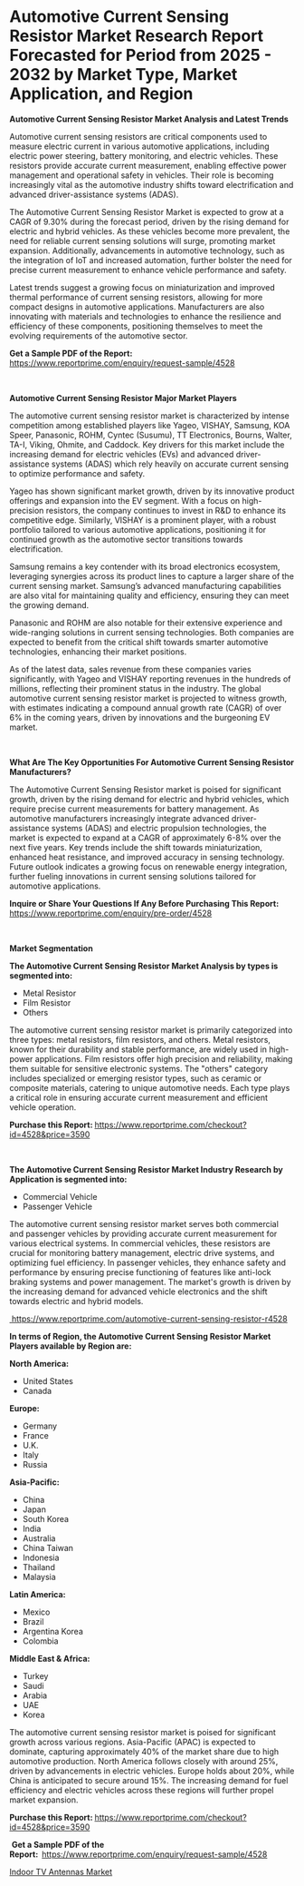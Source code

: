 <p><h1>Automotive Current Sensing Resistor Market Research Report Forecasted for Period from 2025 -  2032 by Market Type, Market Application, and Region</h1></p><p><strong>Automotive Current Sensing Resistor Market Analysis and Latest Trends</strong></p>
<p><p>Automotive current sensing resistors are critical components used to measure electric current in various automotive applications, including electric power steering, battery monitoring, and electric vehicles. These resistors provide accurate current measurement, enabling effective power management and operational safety in vehicles. Their role is becoming increasingly vital as the automotive industry shifts toward electrification and advanced driver-assistance systems (ADAS).</p><p>The Automotive Current Sensing Resistor Market is expected to grow at a CAGR of 9.30% during the forecast period, driven by the rising demand for electric and hybrid vehicles. As these vehicles become more prevalent, the need for reliable current sensing solutions will surge, promoting market expansion. Additionally, advancements in automotive technology, such as the integration of IoT and increased automation, further bolster the need for precise current measurement to enhance vehicle performance and safety.</p><p>Latest trends suggest a growing focus on miniaturization and improved thermal performance of current sensing resistors, allowing for more compact designs in automotive applications. Manufacturers are also innovating with materials and technologies to enhance the resilience and efficiency of these components, positioning themselves to meet the evolving requirements of the automotive sector.</p></p>
<p><strong>Get a Sample PDF of the Report:&nbsp;</strong> <a href="https://www.reportprime.com/enquiry/request-sample/4528?utm_campaign=2991&utm_medium=2&utm_source=Github&utm_content=ia&utm_term=19032025&utm_id=automotive-current-sensing-resistor">https://www.reportprime.com/enquiry/request-sample/4528</a></p>
<p>&nbsp;</p>
<p><strong>Automotive Current Sensing Resistor Major Market Players</strong></p>
<p><p>The automotive current sensing resistor market is characterized by intense competition among established players like Yageo, VISHAY, Samsung, KOA Speer, Panasonic, ROHM, Cyntec (Susumu), TT Electronics, Bourns, Walter, TA-I, Viking, Ohmite, and Caddock. Key drivers for this market include the increasing demand for electric vehicles (EVs) and advanced driver-assistance systems (ADAS) which rely heavily on accurate current sensing to optimize performance and safety.</p><p>Yageo has shown significant market growth, driven by its innovative product offerings and expansion into the EV segment. With a focus on high-precision resistors, the company continues to invest in R&D to enhance its competitive edge. Similarly, VISHAY is a prominent player, with a robust portfolio tailored to various automotive applications, positioning it for continued growth as the automotive sector transitions towards electrification.</p><p>Samsung remains a key contender with its broad electronics ecosystem, leveraging synergies across its product lines to capture a larger share of the current sensing market. Samsung’s advanced manufacturing capabilities are also vital for maintaining quality and efficiency, ensuring they can meet the growing demand.</p><p>Panasonic and ROHM are also notable for their extensive experience and wide-ranging solutions in current sensing technologies. Both companies are expected to benefit from the critical shift towards smarter automotive technologies, enhancing their market positions.</p><p>As of the latest data, sales revenue from these companies varies significantly, with Yageo and VISHAY reporting revenues in the hundreds of millions, reflecting their prominent status in the industry. The global automotive current sensing resistor market is projected to witness growth, with estimates indicating a compound annual growth rate (CAGR) of over 6% in the coming years, driven by innovations and the burgeoning EV market.</p></p>
<p>&nbsp;</p>
<p><strong>What Are The Key Opportunities For Automotive Current Sensing Resistor Manufacturers?</strong></p>
<p><p>The Automotive Current Sensing Resistor market is poised for significant growth, driven by the rising demand for electric and hybrid vehicles, which require precise current measurements for battery management. As automotive manufacturers increasingly integrate advanced driver-assistance systems (ADAS) and electric propulsion technologies, the market is expected to expand at a CAGR of approximately 6-8% over the next five years. Key trends include the shift towards miniaturization, enhanced heat resistance, and improved accuracy in sensing technology. Future outlook indicates a growing focus on renewable energy integration, further fueling innovations in current sensing solutions tailored for automotive applications.</p></p>
<p><strong>Inquire or Share Your Questions If Any Before Purchasing This Report:</strong> <a href="https://www.reportprime.com/enquiry/pre-order/4528?utm_campaign=2991&utm_medium=2&utm_source=Github&utm_content=ia&utm_term=19032025&utm_id=automotive-current-sensing-resistor">https://www.reportprime.com/enquiry/pre-order/4528</a></p>
<p>&nbsp;</p>
<p><strong>Market Segmentation</strong></p>
<p><strong>The Automotive Current Sensing Resistor Market Analysis by types is segmented into:</strong></p>
<p><ul><li>Metal Resistor</li><li>Film Resistor</li><li>Others</li></ul></p>
<p><p>The automotive current sensing resistor market is primarily categorized into three types: metal resistors, film resistors, and others. Metal resistors, known for their durability and stable performance, are widely used in high-power applications. Film resistors offer high precision and reliability, making them suitable for sensitive electronic systems. The "others" category includes specialized or emerging resistor types, such as ceramic or composite materials, catering to unique automotive needs. Each type plays a critical role in ensuring accurate current measurement and efficient vehicle operation.</p></p>
<p><strong>Purchase this Report:&nbsp;</strong><a href="https://www.reportprime.com/checkout?id=4528&price=3590&utm_campaign=2991&utm_medium=2&utm_source=Github&utm_content=ia&utm_term=19032025&utm_id=automotive-current-sensing-resistor">https://www.reportprime.com/checkout?id=4528&price=3590</a></p>
<p>&nbsp;</p>
<p><strong>The Automotive Current Sensing Resistor Market Industry Research by Application is segmented into:</strong></p>
<p><ul><li>Commercial Vehicle</li><li>Passenger Vehicle</li></ul></p>
<p><p>The automotive current sensing resistor market serves both commercial and passenger vehicles by providing accurate current measurement for various electrical systems. In commercial vehicles, these resistors are crucial for monitoring battery management, electric drive systems, and optimizing fuel efficiency. In passenger vehicles, they enhance safety and performance by ensuring precise functioning of features like anti-lock braking systems and power management. The market's growth is driven by the increasing demand for advanced vehicle electronics and the shift towards electric and hybrid models.</p></p>
<p><a href="https://www.reportprime.com/automotive-current-sensing-resistor-r4528?utm_campaign=2991&utm_medium=2&utm_source=Github&utm_content=ia&utm_term=19032025&utm_id=automotive-current-sensing-resistor">&nbsp;https://www.reportprime.com/automotive-current-sensing-resistor-r4528</a></p>
<p><strong>In terms of Region, the Automotive Current Sensing Resistor Market Players available by Region are:</strong></p>
<p>
    <p> <strong> North America: </strong>
        <ul>
            <li>United States</li>
            <li>Canada</li>
        </ul>
        </p> 
    <p> <strong> Europe: </strong>
        <ul>
            <li>Germany</li>
            <li>France</li>
            <li>U.K.</li>
            <li>Italy</li>
            <li>Russia</li>
        </ul>
        </p> 
    <p> <strong> Asia-Pacific: </strong>
        <ul>
            <li>China</li>
            <li>Japan</li>
            <li>South Korea</li>
            <li>India</li>
            <li>Australia</li>
            <li>China Taiwan</li>
            <li>Indonesia</li>
            <li>Thailand</li>
            <li>Malaysia</li>
        </ul>
        </p> 
    <p> <strong> Latin America: </strong>
        <ul>
            <li>Mexico</li>
            <li>Brazil</li>
            <li>Argentina Korea</li>
            <li>Colombia</li>
        </ul>
        </p> 
    <p> <strong> Middle East & Africa: </strong>
        <ul>
            <li>Turkey</li>
            <li>Saudi</li>
            <li>Arabia</li>
            <li>UAE</li>
            <li>Korea</li>
        </ul>
    </p>
    </p>
<p><p>The automotive current sensing resistor market is poised for significant growth across various regions. Asia-Pacific (APAC) is expected to dominate, capturing approximately 40% of the market share due to high automotive production. North America follows closely with around 25%, driven by advancements in electric vehicles. Europe holds about 20%, while China is anticipated to secure around 15%. The increasing demand for fuel efficiency and electric vehicles across these regions will further propel market expansion.</p></p>
<p><strong>Purchase this Report: </strong><a href="https://www.reportprime.com/checkout?id=4528&price=3590&utm_campaign=2991&utm_medium=2&utm_source=Github&utm_content=ia&utm_term=19032025&utm_id=automotive-current-sensing-resistor">https://www.reportprime.com/checkout?id=4528&price=3590</a></p>
<p>&nbsp;<strong>Get a Sample PDF of the Report:&nbsp;&nbsp;</strong><a href="https://www.reportprime.com/enquiry/request-sample/4528?utm_campaign=2991&utm_medium=2&utm_source=Github&utm_content=ia&utm_term=19032025&utm_id=automotive-current-sensing-resistor">https://www.reportprime.com/enquiry/request-sample/4528</a></p>
<p><strong></strong></p>
<p><p><a href="https://github.com/saaindosya/Market-Research-Report-List-1/blob/main/indoor-tv-antennas-market.md?utm_campaign=2991&utm_medium=2&utm_source=Github&utm_content=ia&utm_term=19032025&utm_id=automotive-current-sensing-resistor">Indoor TV Antennas Market</a></p></p>